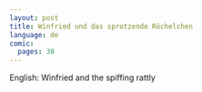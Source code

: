 ```yaml
---
layout: post
title: Winfried und das sprotzende Röchelchen
language: de
comic:
  pages: 30
---
```


English: Winfried and the spiffing rattly

